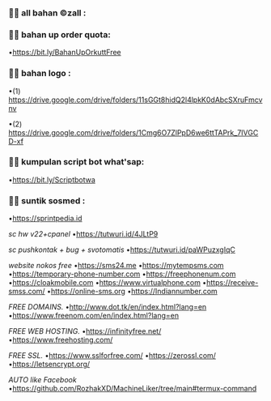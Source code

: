 ### :woman_technologist: all bahan ©zall :


### :woman_technologist: bahan up order quota:
•https://bit.ly/BahanUpOrkuttFree


### :woman_technologist: bahan logo :
•(1) https://drive.google.com/drive/folders/11sGGt8hidQ2l4lpkK0dAbcSXruFmcvnv

•(2) https://drive.google.com/drive/folders/1Cmg6O7ZlPpD6we6ttTAPrk_7IVGCD-xf

### :woman_technologist: kumpulan script bot what'sap:
•https://bit.ly/Scriptbotwa

### :woman_technologist: suntik sosmed :
•https://sprintpedia.id

*sc hw v22+cpanel*
•https://tutwuri.id/4JLtP9

*sc pushkontak + bug + svotomatis*
•https://tutwuri.id/paWPuzxgIqC

*website nokos free*
      •https://sms24.me
      •https://mytempsms.com
      •https://temporary-phone-number.com
      •https://freephonenum.com
      •https://cloakmobile.com
      •https://www.virtualphone.com
      •https://receive-smss.com/
      •https://online-sms.org
      •https://Indiannumber.com

*FREE DOMAINS.*
     •http://www.dot.tk/en/index.html?lang=en
     •https://www.freenom.com/en/index.html?lang=en

*FREE WEB HOSTING.*
    •https://infinityfree.net/
    •https://www.freehosting.com/

*FREE SSL.*
   •https://www.sslforfree.com/
   •https://zerossl.com/
   •https://letsencrypt.org/

*AUTO like Facebook*
      •https://github.com/RozhakXD/MachineLiker/tree/main#termux-command
